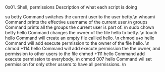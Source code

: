 0x01. Shell, permissions
Description of what each script is doing

su betty Command switches the current user to the user betty.\n
whoami Command prints the effective username of the current user.\n
groups Command prints all the groups the current user is part of. \n
sudo chown betty hello Command changes the owner of the file hello to betty. \n
touch hello Command will create an empty file callled hello. \n
chmod u+x hello Command will add execute permission to the owner of the file hello. \n
chmod +114 hello Command will add execute permission the the owner, and permission to other users to the file
chmod +111 hello Command add execute permission to everybody. \n
chmod 007 hello Command wil set permission for only other ussers to have all permissions. \n

